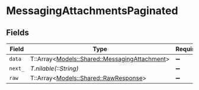 # MessagingAttachmentsPaginated


## Fields

| Field                                                                                       | Type                                                                                        | Required                                                                                    | Description                                                                                 |
| ------------------------------------------------------------------------------------------- | ------------------------------------------------------------------------------------------- | ------------------------------------------------------------------------------------------- | ------------------------------------------------------------------------------------------- |
| `data`                                                                                      | T::Array<[Models::Shared::MessagingAttachment](../../models/shared/messagingattachment.md)> | :heavy_minus_sign:                                                                          | N/A                                                                                         |
| `next_`                                                                                     | *T.nilable(::String)*                                                                       | :heavy_minus_sign:                                                                          | N/A                                                                                         |
| `raw`                                                                                       | T::Array<[Models::Shared::RawResponse](../../models/shared/rawresponse.md)>                 | :heavy_minus_sign:                                                                          | N/A                                                                                         |